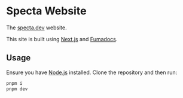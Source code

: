 # Specta Website

The [specta.dev](https://specta.dev) website.

This site is built using [Next.js](https://nextjs.org) and [Fumadocs](https://fumadocs.vercel.app).

## Usage

Ensure you have [Node.js](https://nodejs.org) installed. Clone the repository and then run:

```bash
pnpm i
pnpm dev
```
